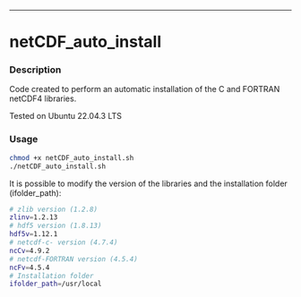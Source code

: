 ***
# netCDF_auto_install
### Description
Code created to perform an automatic installation of the C and FORTRAN netCDF4 libraries.

Tested on Ubuntu 22.04.3 LTS 

### Usage
```bash
chmod +x netCDF_auto_install.sh
./netCDF_auto_install.sh
```
It is possible to modify the version of the libraries and the installation folder (ifolder_path):

```bash
# zlib version (1.2.8) 
zlinv=1.2.13
# hdf5 version (1.8.13) 
hdf5v=1.12.1
# netcdf-c- version (4.7.4) 
ncCv=4.9.2
# netcdf-FORTRAN version (4.5.4)
ncFv=4.5.4
# Installation folder
ifolder_path=/usr/local
```
